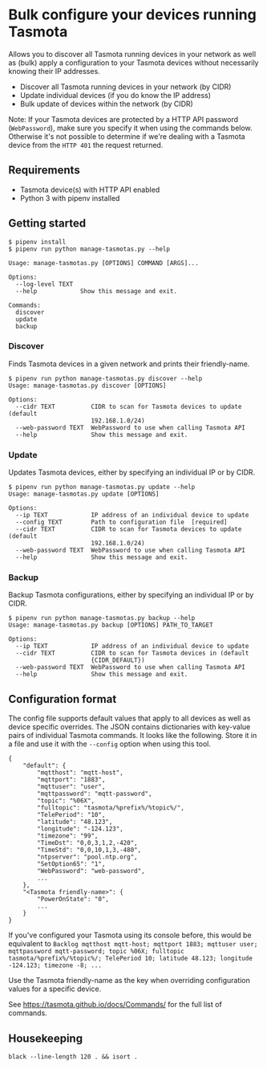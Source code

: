 # Bulk configure your devices running Tasmota

Allows you to discover all Tasmota running devices in your network as well as (bulk) apply a configuration to your Tasmota devices without necessarily knowing their IP addresses.

- Discover all Tasmota running devices in your network (by CIDR)
- Update individual devices (if you do know the IP address)
- Bulk update of devices within the network (by CIDR)

Note: If your Tasmota devices are protected by a HTTP API password (`WebPassword`), make sure you specify it when using the commands below. Otherwise it's not possible to determine if we're dealing with a Tasmota device from the `HTTP 401` the request returned. 

## Requirements

- Tasmota device(s) with HTTP API enabled
- Python 3 with pipenv installed

## Getting started

```
$ pipenv install
$ pipenv run python manage-tasmotas.py --help

Usage: manage-tasmotas.py [OPTIONS] COMMAND [ARGS]...

Options:
  --log-level TEXT
  --help            Show this message and exit.

Commands:
  discover
  update
  backup
```

### Discover

Finds Tasmota devices in a given network and prints their friendly-name.

```
$ pipenv run python manage-tasmotas.py discover --help
Usage: manage-tasmotas.py discover [OPTIONS]

Options:
  --cidr TEXT          CIDR to scan for Tasmota devices to update (default
                       192.168.1.0/24)
  --web-password TEXT  WebPassword to use when calling Tasmota API
  --help               Show this message and exit.
```

### Update

Updates Tasmota devices, either by specifying an individual IP or by CIDR.

```
$ pipenv run python manage-tasmotas.py update --help
Usage: manage-tasmotas.py update [OPTIONS]

Options:
  --ip TEXT            IP address of an individual device to update
  --config TEXT        Path to configuration file  [required]
  --cidr TEXT          CIDR to scan for Tasmota devices to update (default
                       192.168.1.0/24)
  --web-password TEXT  WebPassword to use when calling Tasmota API
  --help               Show this message and exit.
```

### Backup

Backup Tasmota configurations, either by specifying an individual IP or by CIDR.

```
$ pipenv run python manage-tasmotas.py backup --help
Usage: manage-tasmotas.py backup [OPTIONS] PATH_TO_TARGET

Options:
  --ip TEXT            IP address of an individual device to update
  --cidr TEXT          CIDR to scan for Tasmota devices in (default
                       {CIDR_DEFAULT})
  --web-password TEXT  WebPassword to use when calling Tasmota API
  --help               Show this message and exit.
```

## Configuration format

The config file supports default values that apply to all devices as well as device specific overrides. The JSON contains dictionaries with key-value pairs of individual Tasmota commands. It looks like the following. Store it in a file and use it with the `--config` option when using this tool.

```
{
    "default": {
        "mqtthost": "mqtt-host",
        "mqttport": "1883",
        "mqttuser": "user",
        "mqttpassword": "mqtt-password",
        "topic": "%06X",
        "fulltopic": "tasmota/%prefix%/%topic%/",
        "TelePeriod": "10",
        "latitude": "48.123",
        "longitude": "-124.123",
        "timezone": "99",
        "TimeDst": "0,0,3,1,2,-420",
        "TimeStd": "0,0,10,1,3,-480",
        "ntpserver": "pool.ntp.org",
        "SetOption65": "1",
        "WebPassword": "web-password",
        ...
    },
    "<Tasmota friendly-name>": {
        "PowerOnState": "0",
        ...
    }
}
```

If you've configured your Tasmota using its console before, this would be equivalent to `Backlog mqtthost mqtt-host; mqttport 1883; mqttuser user; mqttpassword mqtt-password; topic %06X; fulltopic tasmota/%prefix%/%topic%/; TelePeriod 10; latitude 48.123; longitude -124.123; timezone -8; ...`

Use the Tasmota friendly-name as the key when overriding configuration values for a specific device.

See https://tasmota.github.io/docs/Commands/ for the full list of commands.

## Housekeeping

`black --line-length 120 . && isort .`